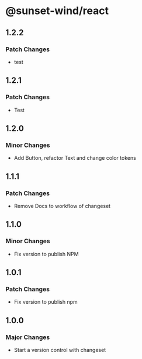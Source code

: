 # @sunset-wind/react

## 1.2.2

### Patch Changes

- test

## 1.2.1

### Patch Changes

- Test

## 1.2.0

### Minor Changes

- Add Button, refactor Text and change color tokens

## 1.1.1

### Patch Changes

- Remove Docs to workflow of changeset

## 1.1.0

### Minor Changes

- Fix version to publish NPM

## 1.0.1

### Patch Changes

- Fix version to publish npm

## 1.0.0

### Major Changes

- Start a version control with changeset
